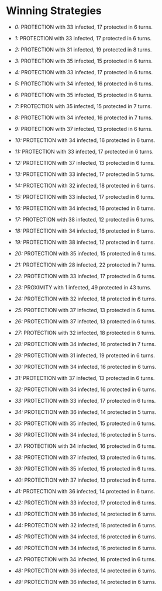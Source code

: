 # Winning Strategies

* _0:_ PROTECTION with 33 infected, 17 protected in 6 turns.


* _1:_ PROTECTION with 33 infected, 17 protected in 6 turns.


* _2:_ PROTECTION with 31 infected, 19 protected in 8 turns.


* _3:_ PROTECTION with 35 infected, 15 protected in 6 turns.


* _4:_ PROTECTION with 33 infected, 17 protected in 6 turns.


* _5:_ PROTECTION with 34 infected, 16 protected in 6 turns.


* _6:_ PROTECTION with 35 infected, 15 protected in 6 turns.


* _7:_ PROTECTION with 35 infected, 15 protected in 7 turns.


* _8:_ PROTECTION with 34 infected, 16 protected in 7 turns.


* _9:_ PROTECTION with 37 infected, 13 protected in 6 turns.


* _10:_ PROTECTION with 34 infected, 16 protected in 6 turns.


* _11:_ PROTECTION with 33 infected, 17 protected in 6 turns.


* _12:_ PROTECTION with 37 infected, 13 protected in 6 turns.


* _13:_ PROTECTION with 33 infected, 17 protected in 5 turns.


* _14:_ PROTECTION with 32 infected, 18 protected in 6 turns.


* _15:_ PROTECTION with 33 infected, 17 protected in 6 turns.


* _16:_ PROTECTION with 34 infected, 16 protected in 6 turns.


* _17:_ PROTECTION with 38 infected, 12 protected in 6 turns.


* _18:_ PROTECTION with 34 infected, 16 protected in 6 turns.


* _19:_ PROTECTION with 38 infected, 12 protected in 6 turns.


* _20:_ PROTECTION with 35 infected, 15 protected in 6 turns.


* _21:_ PROTECTION with 28 infected, 22 protected in 7 turns.


* _22:_ PROTECTION with 33 infected, 17 protected in 6 turns.


* _23:_ PROXIMITY with 1 infected, 49 protected in 43 turns.


* _24:_ PROTECTION with 32 infected, 18 protected in 6 turns.


* _25:_ PROTECTION with 37 infected, 13 protected in 6 turns.


* _26:_ PROTECTION with 37 infected, 13 protected in 6 turns.


* _27:_ PROTECTION with 32 infected, 18 protected in 6 turns.


* _28:_ PROTECTION with 34 infected, 16 protected in 7 turns.


* _29:_ PROTECTION with 31 infected, 19 protected in 6 turns.


* _30:_ PROTECTION with 34 infected, 16 protected in 6 turns.


* _31:_ PROTECTION with 37 infected, 13 protected in 6 turns.


* _32:_ PROTECTION with 34 infected, 16 protected in 6 turns.


* _33:_ PROTECTION with 33 infected, 17 protected in 6 turns.


* _34:_ PROTECTION with 36 infected, 14 protected in 5 turns.


* _35:_ PROTECTION with 35 infected, 15 protected in 6 turns.


* _36:_ PROTECTION with 34 infected, 16 protected in 5 turns.


* _37:_ PROTECTION with 34 infected, 16 protected in 6 turns.


* _38:_ PROTECTION with 37 infected, 13 protected in 6 turns.


* _39:_ PROTECTION with 35 infected, 15 protected in 6 turns.


* _40:_ PROTECTION with 37 infected, 13 protected in 6 turns.


* _41:_ PROTECTION with 36 infected, 14 protected in 6 turns.


* _42:_ PROTECTION with 33 infected, 17 protected in 6 turns.


* _43:_ PROTECTION with 36 infected, 14 protected in 6 turns.


* _44:_ PROTECTION with 32 infected, 18 protected in 6 turns.


* _45:_ PROTECTION with 34 infected, 16 protected in 6 turns.


* _46:_ PROTECTION with 34 infected, 16 protected in 6 turns.


* _47:_ PROTECTION with 34 infected, 16 protected in 6 turns.


* _48:_ PROTECTION with 36 infected, 14 protected in 6 turns.


* _49:_ PROTECTION with 36 infected, 14 protected in 6 turns.


